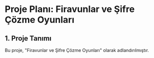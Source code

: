 
# **Proje Planı: Firavunlar ve Şifre Çözme Oyunları**

## **1. Proje Tanımı**

Bu proje, "Firavunlar ve Şifre Çözme Oyunları" olarak adlandırılmıştır.

